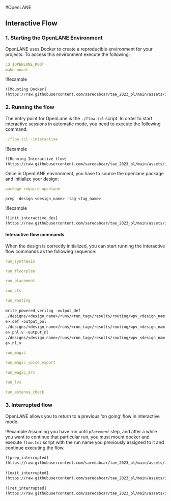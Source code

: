 #OpenLANE

## Interactive Flow

### 1. Starting the OpenLANE Environment

OpenLANE uses Docker to create a reproducible environment for your projects. To access this environment execute the following:

```yaml 
cd $OPENLANE_ROOT
make mount
```

!!!example
	
	![Mounting Docker](https://raw.githubusercontent.com/saredabcar/tae_2023_ol/main/assets/images/mounting_docker.png)

### 2. Running the flow

The entry point for OpenLane is the `./flow.tcl` script. 
In order to start interactive sessions in automatic mode, you need to execute the following command:

```yaml
./flow.tcl -interactive
```

!!!example
	
	![Running Interactive flow](https://raw.githubusercontent.com/saredabcar/tae_2023_ol/main/assets/images/running_interactive_flow.png)
	
Once in OpenLANE environment, you have to source the openlane package and initialize your design:

```yaml
package require openlane
```

`prep -design <design_name> -tag <tag_name>`

!!!example
	
	![init_interactive_des](https://raw.githubusercontent.com/saredabcar/tae_2023_ol/main/assets/images/init_interactive_design.png)
	
#### Interactive flow commands

When the design is correctly initialized, you can start running the interactive flow commands as the following sequence:

```yaml
run_synthesis
```

```yaml
run_floorplan
```

```yaml
run_placement
```

```yaml
run_cts
```

```yaml
run_routing
```

`write_powered_verilog -output_def ./designs/<design_name>/runs/<run_tag>/results/routing/wpv_<design_name>.def -output_pnl ./designs/<design_name>/runs/<run_tag>/results/routing/wpv_<design_name>.pnl.v -output_nl ./designs/<design_name>/runs/<run_tag>/results/routing/wpv_<design_name>.nl.v`

```yaml
run_magic
```

```yaml
run_magic_spice_export
```

```yaml
run_magic_drc
```

```yaml
run_lvs
```

```yaml
run_antenna_check
```

### 3. Interrupted flow

OpenLANE allows you to return to a previous ‘on going’ flow in interactive mode.

!!!example
	Assuming you have run until _`placement`_ step, and after a while you want to continue that particular run, you must mount docker and execute `flow.tcl` script with the run name you previously assigned to it and continue executing the flow.

	![prep_interrupted](https://raw.githubusercontent.com/saredabcar/tae_2023_ol/main/assets/images/prep_interrupted.png)
	
	![exit_interrupted](https://raw.githubusercontent.com/saredabcar/tae_2023_ol/main/assets/images/exit_interrupted.png)

	![ret_interrupted](https://raw.githubusercontent.com/saredabcar/tae_2023_ol/main/assets/images/ret_interrupted.png)

